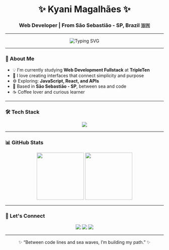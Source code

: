 <h1 align="center">✨ Kyani Magalhães ✨</h1>

<h3 align="center"> Web Developer | From São Sebastião - SP, Brazil 🇧🇷</h3>

---

<p align="center">
  <img src="https://readme-typing-svg.herokuapp.com?color=%23A3F7BF&center=true&vCenter=true&lines=🌿+Web+Developer;💻+Front-end+Student;☀️+19+years+old;🌎+Lover+of+Nature+and+Technology" alt="Typing SVG" />
</p>

---

### 🌼 About Me
- 💡 I'm currently studying **Web Development Fullstack** at **TripleTen**  
- 🌱 I love creating interfaces that connect simplicity and purpose  
- ⚙️ Exploring: **JavaScript, React, and APIs**  
- 🌊 Based in **São Sebastião - SP**, between sea and code  
- ☕ Coffee lover and curious learner  

---

### 🛠️ Tech Stack

<p align="center">
  <img src="https://skillicons.dev/icons?i=html,css,js,react,nodejs,express,mongodb,git,github,figma,vscode&theme=dark" />
</p>

---

### 📊 GitHub Stats

<p align="center">
  <img height="150em" src="https://github-readme-stats.vercel.app/api?username=kyanibrito&show_icons=true&theme=tokyonight&hide_border=true" />
  <img height="150em" src="https://github-readme-stats.vercel.app/api/top-langs/?username=kyanibrito&layout=compact&langs_count=8&theme=tokyonight&hide_border=true" />
</p>

---

### 🌺 Let's Connect

<p align="center">
  <a href="https://github.com/KyaniBrito"><img src="https://img.shields.io/badge/GitHub-0A0A0A?style=for-the-badge&logo=github&logoColor=white" /></a>
  <a href="mailto:kyanimag@icloud.com"><img src="https://img.shields.io/badge/Email-5A9?style=for-the-badge&logo=gmail&logoColor=white" /></a>
  <a href="https://www.linkedin.com/in/kyani-magalhaes/"><img src="https://img.shields.io/badge/LinkedIn-0077B5?style=for-the-badge&logo=linkedin&logoColor=white" /></a>
</p>

---

<p align="center">✨ “Between code lines and sea waves, I’m building my path.” ✨</p>
